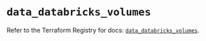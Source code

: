 # `data_databricks_volumes`

Refer to the Terraform Registry for docs: [`data_databricks_volumes`](https://registry.terraform.io/providers/databricks/databricks/1.36.3/docs/data-sources/volumes).
